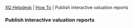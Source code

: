 ---
---
[XQ Helpdesk](http://help.exquance.com) | [How To](http://help.exquance.com/howto/) | Publish interactive valuation reports

### Publish interactive valuation reports
